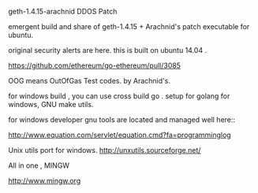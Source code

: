 geth-1.4.15-arachnid DDOS Patch

emergent build and share of geth-1.4.15 + Arachnid's patch executable for ubuntu.

original security alerts are here. this is built on ubuntu 14.04 .

https://github.com/ethereum/go-ethereum/pull/3085

OOG means OutOfGas Test codes. by Arachnid's.

for windows build , you can use cross build go . setup for golang for windows, GNU make utils.

for windows developer gnu tools are located and managed well here::

http://www.equation.com/servlet/equation.cmd?fa=programminglog

Unix utils port for windows. http://unxutils.sourceforge.net/

All in one , MINGW

http://www.mingw.org
